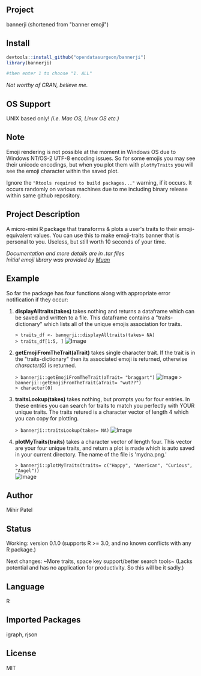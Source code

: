 Project
-------
bannerji (shortened from "banner emoji")

Install
-------
`````r
devtools::install_github("opendatasurgeon/bannerji")
library(bannerji) 

#then enter 1 to choose "1. ALL"
`````
*Not worthy of CRAN, believe me.*

OS Support
----------
UNIX based only! *(i.e. Mac OS, Linux OS etc.)*

Note
--------
Emoji rendering is not possible at the moment in Windows OS due to Windows NT/OS-2 UTF-8 encoding issues. So for some emojis you may see their unicode encodings, but when you plot them with `plotMyTraits` you will see the emoji character within the saved plot.

Ignore the `"Rtools required to build packages..."` warning, if it occurs. It occurs randomly on various machines due to me including binary release within same github repository.

Project Description
--------------------
A micro-mini R package that transforms & plots a user's traits to their emoji-equivalent values.
You can use this to make emoji-traits banner that is personal to you. Useless, but still worth 10 seconds of your time.

*Documentation and more details are in .tar files*          
*Initial emoji library was provided by [Muan](https://github.com/muan/emojilib)*   

Example
-------
So far the package has four functions along with appropriate error notification if they occur:

1) **displayAlltraits(takes)** takes nothing and returns a dataframe which can be saved and written to a file. This dataframe contains a "traits-dictionary" which lists all of the unique emojis association for traits. 

    `> traits_df <- bannerji::displayAlltraits(takes= NA)`    
    `> traits_df[1:5, ]`
    ![Image](https://github.com/opendatasurgeon/bannerji/blob/master/functionOutputs/displayall.png?raw=true)

2) **getEmojiFromTheTrait(aTrait)** takes single character trait. If the trait is in the "traits-dictionary" then its associated emoji is returned, otherwise *character(0)* is returned.
    
    `> bannerji::getEmojiFromTheTrait(aTrait= "braggart")`
    ![Image](https://github.com/opendatasurgeon/bannerji/blob/master/functionOutputs/getemojifromtrait.png?raw=true)
    `> bannerji::getEmojiFromTheTrait(aTrait= "wut??")`    
    `> character(0)`

3) **traitsLookup(takes)** takes nothing, but prompts you for four entries. In these entries you can search for traits to match you perfectly with YOUR unique traits. The traits retured is a character vector of length 4 which you can copy for plotting. 
      
      `> bannerji::traitsLookup(takes= NA)`
      ![Image](https://github.com/opendatasurgeon/bannerji/blob/master/functionOutputs/traitslookup.png?raw=true)

4) **plotMyTraits(traits)** takes a character vector of length four. This vector are your four unique traits, and return a plot is made which is auto saved in your current directory. The name of the file is 'mydna.png.'

    `> bannerji::plotMyTraits(traits= c("Happy", "American", "Curious", "Angel"))`      
    ![Image](https://github.com/opendatasurgeon/bannerji/blob/master/functionOutputs/plotmytraits.png?raw=true)
    
    
Author
-------
Mihir Patel

Status
------
Working: version 0.1.0 (supports R >= 3.0, and no known conflicts with any R package.)    

Next changes: ~More traits, space key support/better search tools~ 
(Lacks potential and has no application for productivity. So this will be it sadly.)

Language
---------
R

Imported Packages
----------
igraph, rjson

License
--------
MIT
